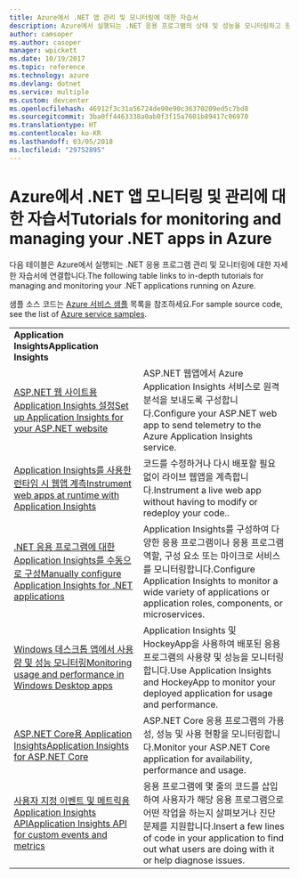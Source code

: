 ```yaml
---
title: Azure에서 .NET 앱 관리 및 모니터링에 대한 자습서
description: Azure에서 실행되는 .NET 응용 프로그램의 상태 및 성능을 모니터링하고 원격 분석을 계측하여 사용자의 앱 사용 방식에 대한 정보를 저장합니다.
author: camsoper
ms.author: casoper
manager: wpickett
ms.date: 10/19/2017
ms.topic: reference
ms.technology: azure
ms.devlang: dotnet
ms.service: multiple
ms.custom: devcenter
ms.openlocfilehash: 46912f3c31a56724de90e90c36370209ed5c7bd8
ms.sourcegitcommit: 3ba0ff4463338a0ab0f3f15a7601b89417c06970
ms.translationtype: HT
ms.contentlocale: ko-KR
ms.lasthandoff: 03/05/2018
ms.locfileid: "29752895"
---
```

# <a name="tutorials-for-monitoring-and-managing-your-net-apps-in-azure"></a><span data-ttu-id="b7b35-103">Azure에서 .NET 앱 모니터링 및 관리에 대한 자습서</span><span class="sxs-lookup"><span data-stu-id="b7b35-103">Tutorials for monitoring and managing your .NET apps in Azure</span></span>

<span data-ttu-id="b7b35-104">다음 테이블은 Azure에서 실행되는 .NET 응용 프로그램 관리 및 모니터링에 대한 자세한 자습서에 연결합니다.</span><span class="sxs-lookup"><span data-stu-id="b7b35-104">The following table links to in-depth tutorials for managing and monitoring your .NET applications running on Azure.</span></span> 

<span data-ttu-id="b7b35-105">샘플 소스 코드는 [Azure 서비스 샘플](https://azure.microsoft.com/resources/samples/?platform=dotnet) 목록을 참조하세요.</span><span class="sxs-lookup"><span data-stu-id="b7b35-105">For sample source code, see the list of [Azure service samples](https://azure.microsoft.com/resources/samples/?platform=dotnet).</span></span>

| | |
|---|---|
| <span data-ttu-id="b7b35-106">**Application Insights**</span><span class="sxs-lookup"><span data-stu-id="b7b35-106">**Application Insights**</span></span> ||
| <span data-ttu-id="b7b35-107">[ASP.NET 웹 사이트용 Application Insights 설정][1]</span><span class="sxs-lookup"><span data-stu-id="b7b35-107">[Set up Application Insights for your ASP.NET website][1]</span></span> | <span data-ttu-id="b7b35-108">ASP.NET 웹앱에서 Azure Application Insights 서비스로 원격 분석을 보내도록 구성합니다.</span><span class="sxs-lookup"><span data-stu-id="b7b35-108">Configure your ASP.NET web app to send telemetry to the Azure Application Insights service.</span></span> | 
| <span data-ttu-id="b7b35-109">[Application Insights를 사용한 런타임 시 웹앱 계측][2]</span><span class="sxs-lookup"><span data-stu-id="b7b35-109">[Instrument web apps at runtime with Application Insights][2]</span></span> | <span data-ttu-id="b7b35-110">코드를 수정하거나 다시 배포할 필요 없이 라이브 웹앱을 계측합니다.</span><span class="sxs-lookup"><span data-stu-id="b7b35-110">Instrument a live web app without having to modify or redeploy your code..</span></span> | 
| <span data-ttu-id="b7b35-111">[.NET 응용 프로그램에 대한 Application Insights를 수동으로 구성][3]</span><span class="sxs-lookup"><span data-stu-id="b7b35-111">[Manually configure Application Insights for .NET applications][3]</span></span> | <span data-ttu-id="b7b35-112">Application Insights를 구성하여 다양한 응용 프로그램이나 응용 프로그램 역할, 구성 요소 또는 마이크로 서비스를 모니터링합니다.</span><span class="sxs-lookup"><span data-stu-id="b7b35-112">Configure Application Insights to monitor a wide variety of applications or application roles, components, or microservices.</span></span> | 
| <span data-ttu-id="b7b35-113">[Windows 데스크톱 앱에서 사용량 및 성능 모니터링][4]</span><span class="sxs-lookup"><span data-stu-id="b7b35-113">[Monitoring usage and performance in Windows Desktop apps][4]</span></span> | <span data-ttu-id="b7b35-114">Application Insights 및 HockeyApp을 사용하여 배포된 응용 프로그램의 사용량 및 성능을 모니터링합니다.</span><span class="sxs-lookup"><span data-stu-id="b7b35-114">Use Application Insights and HockeyApp to monitor your deployed application for usage and performance.</span></span> | 
| <span data-ttu-id="b7b35-115">[ASP.NET Core용 Application Insights][5]</span><span class="sxs-lookup"><span data-stu-id="b7b35-115">[Application Insights for ASP.NET Core][5]</span></span> | <span data-ttu-id="b7b35-116">ASP.NET Core 응용 프로그램의 가용성, 성능 및 사용 현황을 모니터링합니다.</span><span class="sxs-lookup"><span data-stu-id="b7b35-116">Monitor your ASP.NET Core application for availability, performance and usage.</span></span> | 
| <span data-ttu-id="b7b35-117">[사용자 지정 이벤트 및 메트릭용 Application Insights API][6]</span><span class="sxs-lookup"><span data-stu-id="b7b35-117">[Application Insights API for custom events and metrics][6]</span></span> | <span data-ttu-id="b7b35-118">응용 프로그램에 몇 줄의 코드를 삽입하여 사용자가 해당 응용 프로그램으로 어떤 작업을 하는지 살펴보거나 진단 문제를 지원합니다.</span><span class="sxs-lookup"><span data-stu-id="b7b35-118">Insert a few lines of code in your application to find out what users are doing with it or help diagnose issues.</span></span> | 


[1]: /azure/application-insights/app-insights-asp-net
[2]: /azure/application-insights/app-insights-monitor-performance-live-website-now
[3]: /azure/application-insights/app-insights-windows-services
[4]: /azure/application-insights/app-insights-windows-desktop
[5]: /azure/application-insights/app-insights-asp-net-core
[6]: /azure/application-insights/app-insights-api-custom-events-metrics

